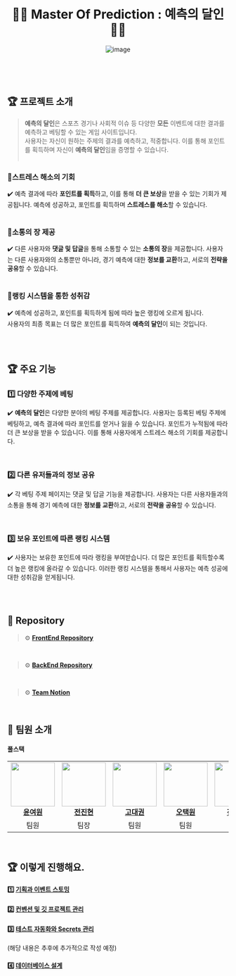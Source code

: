 <div align="center">
    

# 🎯🎲 Master Of Prediction  : 예측의 달인 🎲🎯

![image]()

<br>
<br/>

</div>

<br>

## 🏆 프로젝트 소개
> **예측의 달인**은 스포츠 경기나 사회적 이슈 등 다양한 **모든** 이벤트에 대한 결과를 예측하고 베팅할 수 있는 게임 사이트입니다.</br> 사용자는 자신이 원하는 주제의 결과를 예측하고, 적중합니다. 이를 통해 포인트를 획득하며 자신이 **예측의 달인**임을 증명할 수 있습니다.
<br></br>


### 🎲스트레스 해소의 기회
✔️ 예측 결과에 따라 **포인트를 획득**하고, 이를 통해 **더 큰 보상**을 받을 수 있는 기회가 제공됩니다. 예측에 성공하고, 포인트를 획득하며 **스트레스를 해소**할 수 있습니다.
<br><br/>

### 🎲소통의 장 제공
✔️ 다른 사용자와 **댓글 및 답글**을 통해 소통할 수 있는 **소통의 장**을 제공합니다. 사용자는 다른 사용자와의 소통뿐만 아니라, 경기 예측에 대한 **정보를 교환**하고, 서로의 **전략을 공유**할 수 있습니다.
<br><br/>

### 🎲랭킹 시스템을 통한 성취감
✔️ 예측에 성공하고, 포인트를 획득하게 됨에 따라 높은 랭킹에 오르게 됩니다. <br/> 
사용자의 최종 목표는 더 많은 포인트를 획득하여 **예측의 달인**이 되는 것입니다.
<br><br/>

<br>

## 🏆 주요 기능

### 1️⃣ 다양한 주제에 베팅
✔️ **예측의 달인**은 다양한 분야의 베팅 주제를 제공합니다. 사용자는 등록된 베팅 주제에 베팅하고, 예측 결과에 따라 포인트를 얻거나 잃을 수 있습니다. 포인트가 누적됨에 따라 더 큰 보상을 받을 수 있습니다. 이를 통해 사용자에게 스트레스 해소의 기회를 제공합니다.

</br>

### 2️⃣ 다른 유저들과의 정보 공유
✔️ 각 베팅 주제 페이지는 댓글 및 답글 기능을 제공합니다. 사용자는 다른 사용자들과의 소통을 통해 경기 예측에 대한 **정보를 교환**하고, 서로의 **전략을 공유**할 수 있습니다.

</br>


### **3️⃣ 보유 포인트에 따른 랭킹 시스템**
✔️ 사용자는 보유한 포인트에 따라 랭킹을 부여받습니다. 더 많은 포인트를 획득할수록 더 높은 랭킹에 올라갈 수 있습니다. 이러한 랭킹 시스템을 통해서 사용자는 예측 성공에 대한 성취감을 얻게됩니다.

</br>


<br>

## 🔻 Repository

> ⚙️ **[FrontEnd Repository](https://github.com/mtvs-3rd-outsider/)**
<br>

> ⚙️ **[BackEnd Repository](https://github.com/mtvs-3rd-outsider)**
<br>

> ⚙️ **[Team Notion]()**

<br>

## 👋 팀원 소개

#### 풀스택
<table align="center">
  <tbody>
    <tr>
      <td align="center"><a href="https://github.com/tripleyoung"><img src="https://github.com/tripleyoung.png" width="100px;" alt=""/><br /><b>윤여원</b></a><br /></td>
      <td align="center"><a href="https://github.com/jeonjinhyun"><img src="https://github.com/jeonjinhyun.png" width="100px;" alt=""/><br /><b>전진현</b></a><br /></td>
      <td align="center"><a href="https://github.com/daekwon2000 "><img src="https://github.com/daekwon2000.png" width="100px;" alt=""/><br /><b>고대권</b></a><br /></td>
      <td align="center"><a href="https://github.com/otw7917"><img src="https://github.com/otw7917.png" width="100px;" alt=""/><br /><b>오택원</b></a><br /></td>
      <td align="center"><a href="https://github.com/pyoya1123"><img src="https://github.com/pyoya1123.png" width="100px;" alt=""/><br /><b>전성표</b></a><br /></td>
      <td align="center"><a href="https://github.com/apfp77"><img src="https://github.com/apfp77.png" width="100px;" alt=""/><br /><b>김영규</b></a><br /></td>
    </tr>
    <tr>
      <td align="center">팀원</td>
      <td align="center">팀장</td>
      <td align="center">팀원</td>
      <td align="center">팀원</td>
      <td align="center">팀원</td>
      <td align="center">팀원</td>
    </tr>

  </tbody>
</table>


<br/>




## 🏆 이렇게 진행해요.

#### 1️⃣ [기획과 이벤트 스토밍](https://github.com/mtvs-3rd-outsider/.github/wiki/1.-%EA%B8%B0%ED%9A%8D-%EB%B0%8F-%ED%94%84%EB%A1%9C%ED%86%A0%ED%83%80%EC%9D%B4%ED%95%91)

#### 2️⃣ [컨벤션 및 깃 프로젝트 관리](https://github.com/mtvs-3rd-outsider/master-of-prediction/wiki/2.-%EC%BB%A8%EB%B2%A4%EC%85%98-%EB%B0%8F-%EA%B9%83-%ED%94%84%EB%A1%9C%EC%A0%9D%ED%8A%B8-%EA%B4%80%EB%A6%AC)

#### 3️⃣ [테스트 자동화와 Secrets 관리]()
(해당 내용은 추후에 추가적으로 작성 예정)

#### 4️⃣ [데이터베이스 설계](https://github.com/mtvs-3rd-outsider/master-of-prediction/wiki/3.-%EB%8D%B0%EC%9D%B4%ED%84%B0%EB%B2%A0%EC%9D%B4%EC%8A%A4-%EC%84%A4%EA%B3%84)

<br>
